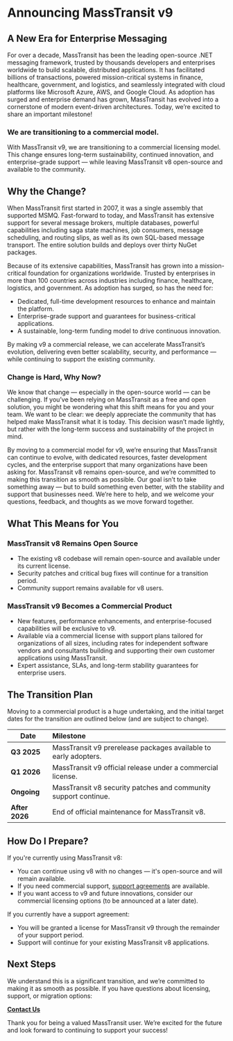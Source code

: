 # Announcing MassTransit v9

## A New Era for Enterprise Messaging

For over a decade, MassTransit has been the leading open-source .NET messaging framework, trusted by thousands developers and enterprises worldwide to build
scalable, distributed applications. It has facilitated billions of transactions, powered mission-critical systems in finance, healthcare, government, and
logistics, and seamlessly integrated with cloud platforms like Microsoft Azure, AWS, and Google Cloud. As adoption has surged and enterprise demand has grown,
MassTransit has evolved into a cornerstone of modern event-driven architectures. Today, we’re excited to share an important milestone!

### We are transitioning to a commercial model.

With MassTransit v9, we are transitioning to a commercial licensing model. This change ensures long-term sustainability, continued innovation, and
enterprise-grade support — while leaving MassTransit v8 open-source and available to the community.

## Why the Change?

When MassTransit first started in 2007, it was a single assembly that supported MSMQ. Fast-forward to today, and MassTransit has extensive support for several
message brokers, multiple databases, powerful capabilities including saga state machines, job consumers, message scheduling, and routing slips, as well as its
own SQL-based message transport. The entire solution builds and deploys over thirty NuGet packages.

Because of its extensive capabilities, MassTransit has grown into a mission-critical foundation for organizations worldwide. Trusted by enterprises in more than
100 countries across industries including finance, healthcare, logistics, and government. As adoption has surged, so has the need for:

- Dedicated, full-time development resources to enhance and maintain the platform.
- Enterprise-grade support and guarantees for business-critical applications.
- A sustainable, long-term funding model to drive continuous innovation.

By making v9 a commercial release, we can accelerate MassTransit’s evolution, delivering even better scalability, security, and performance — while continuing
to support the existing community.

### Change is Hard, Why Now?

We know that change — especially in the open-source world — can be challenging. If you’ve been relying on MassTransit as a free and open solution, you might be
wondering what this shift means for you and your team. We want to be clear: we deeply appreciate the community that has helped make MassTransit what it is
today. This decision wasn’t made lightly, but rather with the long-term success and sustainability of the project in mind.

By moving to a commercial model for v9, we’re ensuring that MassTransit can continue to evolve, with dedicated resources, faster development cycles, and the
enterprise support that many organizations have been asking for. MassTransit v8 remains open-source, and we’re committed to making this transition as smooth
as possible. Our goal isn’t to take something away — but to build something even better, with the stability and support that businesses need. We’re here to
help, and we welcome your questions, feedback, and thoughts as we move forward together.

## What This Means for You

### MassTransit v8 Remains Open Source

- The existing v8 codebase will remain open-source and available under its current license.
- Security patches and critical bug fixes will continue for a transition period.
- Community support remains available for v8 users.

### MassTransit v9 Becomes a Commercial Product

- New features, performance enhancements, and enterprise-focused capabilities will be exclusive to v9.
- Available via a commercial license with support plans tailored for organizations of all sizes, including rates for independent software vendors and
  consultants building and
  supporting their own customer applications using MassTransit.
- Expert assistance, SLAs, and long-term stability guarantees for enterprise users.

## The Transition Plan

Moving to a commercial product is a huge undertaking, and the initial target dates for the transition are outlined below (and are subject to change).

| Date           | Milestone                                                       |
|----------------|:----------------------------------------------------------------|
| **Q3 2025**    | MassTransit v9 prerelease packages available to early adopters. |
| **Q1 2026**    | MassTransit v9 official release under a commercial license.     |
| **Ongoing**    | MassTransit v8 security patches and community support continue. |
| **After 2026** | End of official maintenance for MassTransit v8.                 |

## How Do I Prepare?

If you're currently using MassTransit v8:

- You can continue using v8 with no changes — it's open-source and will remain available.
- If you need commercial support, [support agreements](/support) are available.
- If you want access to v9 and future innovations, consider our commercial licensing options (to be announced at a later date).

If you currently have a support agreement:

- You will be granted a license for MassTransit v9 through the remainder of your support period.
- Support will continue for your existing MassTransit v8 applications.

## Next Steps

We understand this is a significant transition, and we’re committed to making it as smooth as possible. If you have questions about licensing, support, or
migration options:

**[Contact Us](mailto:support@masstransit.io)**

Thank you for being a valued MassTransit user. We’re excited for the future and look forward to continuing to support your success!  
